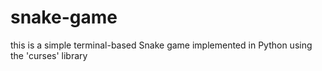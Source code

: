 # snake-game
this is a simple terminal-based Snake game implemented in Python using the 'curses' library

